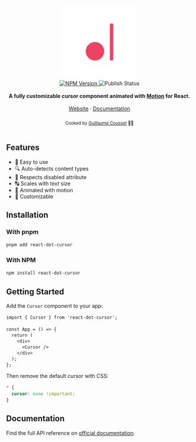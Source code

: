 <div align="center">
    <a href="https://react-dot-cursor.guics.st/">
        <img width="200" alt="react-dot-cursor - Try it out" src="https://raw.githubusercontent.com/GuiEpi/react-dot-cursor/refs/heads/main/website/public/react-dot-cursor.svg"/>
    </a>
</div>

<div align="center">
  <a href="https://www.npmjs.com/package/react-dot-cursor">
    <img src="https://img.shields.io/npm/v/react-dot-cursor" alt="NPM Version" />
  </a>
  <img src="https://github.com/GuiEpi/react-dot-cursor/actions/workflows/publish-package.yml/badge.svg" alt="Publish Status" />
</div>

<br />

<div align="center">
  <strong>A fully customizable cursor component animated with <a href="https://motion.dev">Motion</a> for React.</strong>
</div>

<br />

<div align="center">
    <a href="https://react-dot-cursor.guics.st/">Website</a> 
    <span> · </span>
    <a href="https://react-dot-cursor.guics.st/docs">Documentation</a> 
</div>

<br />

<div align="center">
  <sub>Cooked by <a href="https://github.com/GuiEpi/">Guillaume Coussot</a> 👨‍🍳</sub>
</div>

<br />

## Features

- 🚀 Easy to use
- 🔍 Auto-detects content types
- 🚫 Respects disabled attribute
- 🔠 Scales with text size
- 🎥 Animated with motion
- 🎨 Customizable

## Installation

### With pnpm

```sh
pnpm add react-dot-cursor
```

### With NPM

```sh
npm install react-dot-cursor
```

## Getting Started

Add the `Cursor` component to your app:
```tsx
import { Cursor } from 'react-dot-cursor';

const App = () => {
  return (
    <div>
      <Cursor />
    </div>
  );
};
```

Then remove the default cursor with CSS:
```css
* {
  cursor: none !important;
}
```

## Documentation

Find the full API reference on [official documentation](https://react-dot-cursor.guics.st/docs).
